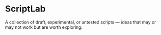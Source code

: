 # ScriptLab
A collection of draft, experimental, or untested scripts — ideas that may or may not work but are worth exploring.
